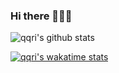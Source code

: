 ### Hi there 👋👋👋

<!--
**qqri/qqri** is a ✨ _special_ ✨ repository because its `README.md` (this file) appears on your GitHub profile. -->

![qqri's github stats](https://github-readme-stats.vercel.app/api?username=qqri&show_icons=true&theme=highcontrast&hide=contribs,prs,stars&count_private=true)

[![qqri's wakatime stats](https://github-readme-stats.vercel.app/api/wakatime?username=qqri)](https://github.com/anuraghazra/github-readme-stats)

<!--
Here are some ideas to get you started:

- 🔭 I’m currently working on ...
- 🌱 I’m currently learning ...
- 👯 I’m looking to collaborate on ...
- 🤔 I’m looking for help with ...
- 💬 Ask me about ...
- 📫 How to reach me: ...
- 😄 Pronouns: ...
- ⚡ Fun fact: ...

-->
